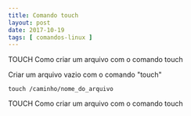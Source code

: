 ```yaml
---
title: Comando touch 
layout: post
date: 2017-10-19
tags: [ comandos-linux ]
---
```

TOUCH Como criar um arquivo com o comando touch

Criar um arquivo vazio com o comando "touch"


	touch /caminho/nome_do_arquivo
	
	
TOUCH Como criar um arquivo com o comando touch

